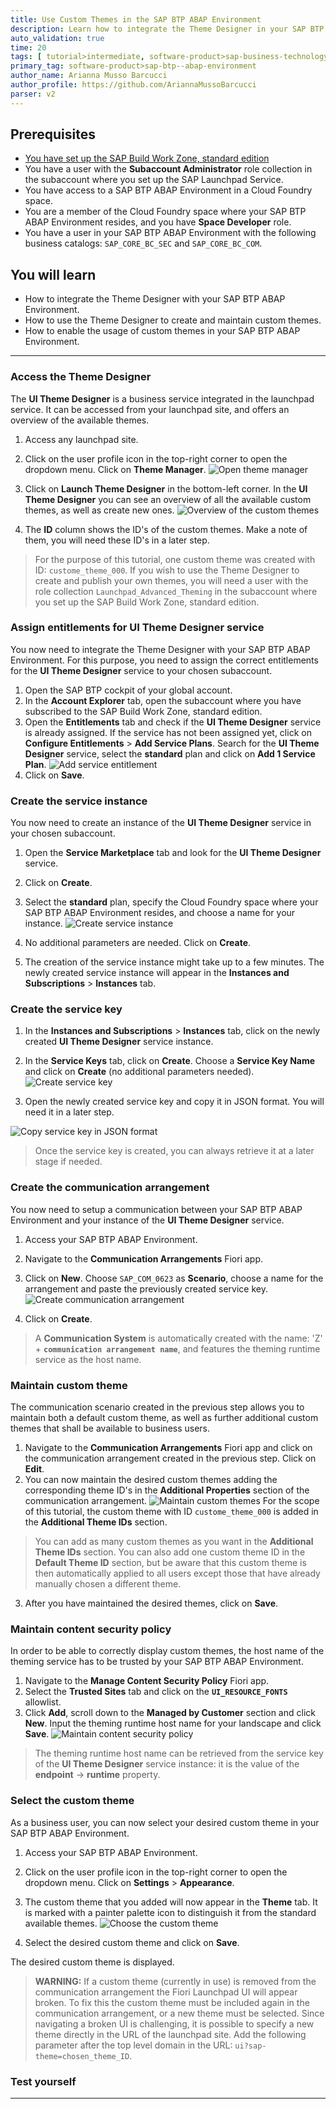 ```yaml
---
title: Use Custom Themes in the SAP BTP ABAP Environment
description: Learn how to integrate the Theme Designer in your SAP BTP ABAP Environment to create and use custom themes.
auto_validation: true
time: 20
tags: [ tutorial>intermediate, software-product>sap-business-technology-platform, software-product>sap-launchpad-service]
primary_tag: software-product>sap-btp--abap-environment
author_name: Arianna Musso Barcucci
author_profile: https://github.com/AriannaMussoBarcucci
parser: v2
---
```


## Prerequisites
 - [You have set up the SAP Build Work Zone, standard edition](btp-app-work-zone-subscribe)
 - You have a user with the **Subaccount Administrator** role collection in the subaccount where you set up the SAP Launchpad Service.
 - You have access to a SAP BTP ABAP Environment in a Cloud Foundry space.
 - You are a member of the Cloud Foundry space where your SAP BTP ABAP Environment resides, and you have **Space Developer** role.
 - You have a user in your SAP BTP ABAP Environment with the following business catalogs: `SAP_CORE_BC_SEC` and `SAP_CORE_BC_COM`.

## You will learn
- How to integrate the Theme Designer with your SAP BTP ABAP Environment.
- How to use the Theme Designer to create and maintain custom themes.
- How to enable the usage of custom themes in your SAP BTP ABAP Environment.

---
### Access the Theme Designer

The **UI Theme Designer** is a business service integrated in the launchpad service. It can be accessed from your launchpad site, and offers an overview of the available themes.

1. Access any launchpad site.
2. Click on the user profile icon in the top-right corner to open the dropdown menu. Click on **Theme Manager**. ![Open theme manager](5-open-theme-manager.png)

3. Click on **Launch Theme Designer** in the bottom-left corner. In the **UI Theme Designer** you can see an overview of all the available custom themes, as well as create new ones. ![Overview of the custom themes](5-create-new-themes.png)
4. The **ID** column shows the ID's of the custom themes. Make a note of them, you will need these ID's in a later step.

>For the purpose of this tutorial, one custom theme was created with ID: `custome_theme_000`. If you wish to use the Theme Designer to create and publish your own themes, you will need a user with the role collection `Launchpad_Advanced_Theming` in the subaccount where you set up the SAP Build Work Zone, standard edition.

### Assign entitlements for UI Theme Designer service

You now need to integrate the Theme Designer with your SAP BTP ABAP Environment. For this purpose, you need to assign the correct entitlements for the **UI Theme Designer** service to your chosen subaccount.

1. Open the SAP BTP cockpit of your global account.
2. In the **Account Explorer** tab, open the subaccount where you have subscribed to the SAP Build Work Zone, standard edition.
3. Open the **Entitlements** tab and check if the **UI Theme Designer** service is already assigned. If the service has not been assigned yet, click on **Configure Entitlements** > **Add Service Plans**. Search for the **UI Theme Designer** service, select the **standard** plan and click on **Add 1 Service Plan**. ![Add service entitlement](1-Add-service-entitlement.png)
4. Click on **Save**.

### Create the service instance

You now need to create an instance of the **UI Theme Designer** service in your chosen subaccount.

1. Open the **Service Marketplace** tab and look for the **UI Theme Designer** service.
2. Click on **Create**.
3. Select the **standard** plan, specify the Cloud Foundry space where your SAP BTP ABAP Environment resides, and choose a name for your instance. ![Create service instance](2-create-service-instance.png)

4. No additional parameters are needed. Click on **Create**.
5. The creation of the service instance might take up to a few minutes. The newly created service instance will appear in the **Instances and Subscriptions** > **Instances** tab.

### Create the service key

1. In the **Instances and Subscriptions** > **Instances** tab, click on the newly created **UI Theme Designer** service instance.
2. In the **Service Keys** tab, click on **Create**. Choose a **Service Key Name** and click on **Create** (no additional parameters needed). ![Create service key](3-create-service-key.png)

3. Open the newly created service key and copy it in JSON format. You will need it in a later step.

![Copy service key in JSON format](3-copy-service-key-json-format.png)

>Once the service key is created, you can always retrieve it at a later stage if needed.

### Create the communication arrangement

You now need to setup a communication between your SAP BTP ABAP Environment and your instance of the **UI Theme Designer** service.

1. Access your SAP BTP ABAP Environment.
2. Navigate to the **Communication Arrangements** Fiori app.
3. Click on **New**. Choose ``SAP_COM_0623`` as **Scenario**, choose a name for the arrangement and paste the previously created service key. ![Create communication arrangement](4-create-communication-arrangement.png)

4. Click on **Create**.

>A **Communication System** is automatically created with the name: 'Z' + **`communication arrangement name`**, and features the theming runtime service as the host name.

### Maintain custom theme

The communication scenario created in the previous step allows you to maintain both a default custom theme, as well as further additional custom themes that shall be available to business users.

1. Navigate to the **Communication Arrangements** Fiori app and click on the communication arrangement created in the previous step. Click on **Edit**.
2. You can now maintain the desired custom themes adding the corresponding theme ID's in the **Additional Properties** section of the communication arrangement. ![Maintain custom themes](6-maintain-custom-themes.png)
For the scope of this tutorial, the custom theme with ID `custome_theme_000` is added in the **Additional Theme IDs** section.
>You can add as many custom themes as you want in the **Additional Theme IDs** section. You can also add one custom theme ID in the **Default Theme ID** section, but be aware that this custom theme is then automatically applied to all users except those that have already manually chosen a different theme.

3. After you have maintained the desired themes, click on **Save**.

### Maintain content security policy

In order to be able to correctly display custom themes, the host name of the theming service has to be trusted by your SAP BTP ABAP Environment.

1. Navigate to the **Manage Content Security Policy** Fiori app.
2. Select the **Trusted Sites** tab and click on the **`UI_RESOURCE_FONTS`** allowlist.
3. Click **Add**, scroll down to the **Managed by Customer** section and click **New**. Input the theming runtime host name for your landscape and click **Save**. ![Maintain content security policy](7-maintain-content-security-policy.png)

>The theming runtime host name can be retrieved from the service key of the **UI Theme Designer** service instance: it is the value of the **endpoint** → **runtime** property.

### Select the custom theme

As a business user, you can now select your desired custom theme in your SAP BTP ABAP Environment.

1. Access your SAP BTP ABAP Environment.
2. Click on the user profile icon in the top-right corner to open the dropdown menu. Click on **Settings** > **Appearance**.
3. The custom theme that you added will now appear in the **Theme** tab. It is marked with a painter palette icon to distinguish it from the standard available themes. ![Choose the custom theme](8-choose-custom-theme.png)

4. Select the desired custom theme and click on **Save**.

The desired custom theme is displayed.

>**WARNING:** If a custom theme (currently in use) is removed from the communication arrangement the Fiori Launchpad UI will appear broken. To fix this the custom theme must be included again in the communication arrangement, or a new theme must be selected. Since navigating a broken UI is challenging, it is possible to specify a new theme directly in the URL of the launchpad site. Add the following parameter after the top level domain in the URL: `ui?sap-theme=chosen_theme_ID`.

### Test yourself

---
